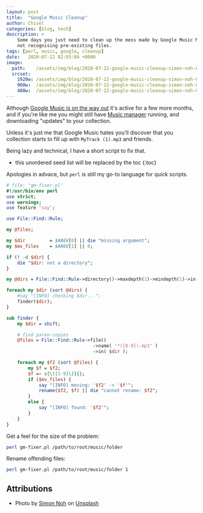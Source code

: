 ```yaml
---
layout: post
title:  "Google Music Cleanup"
author: Chisel
categories: [blog, tech]
description: >
    Some days you just need to clean up the mess made by Google Music Manager
    not recognising pre-existing files.
tags: [perl, music, google, cleanup]
date:   2020-07-22 02:03:04 +0000
image:
  path:    /assets/img/blog/2020-07-22-google-music-cleanup-simon-noh-0rmby-3OTeI-unsplash.jpg
  srcset:
    1920w: /assets/img/blog/2020-07-22-google-music-cleanup-simon-noh-0rmby-3OTeI-unsplash.jpg
    960w:  /assets/img/blog/2020-07-22-google-music-cleanup-simon-noh-0rmby-3OTeI-unsplash@0,5x.jpg
    480w:  /assets/img/blog/2020-07-22-google-music-cleanup-simon-noh-0rmby-3OTeI-unsplash@0,25x.jpg
---
```


Although [Google Music is on the way out][music-out] it's active for a few more
months, and if you're like me you might still have [Music
manager][music-manager] running, and downloading "updates" to your collection.

Unless it's just me that Google Music hates you'll discover that you collection
starts to fill up with `MyTrack (1).mp3` and friends.

Being lazy and technical, I have a short script to fix that.

<!--more-->

* this unordered seed list will be replaced by the toc
{:toc}

Apologies in advace, but `perl` is still my go-to language for quick scripts.

~~~perl
# file: "gm-fixer.pl"
#!/usr/bin/env perl
use strict;
use warnings;
use feature 'say';

use File::Find::Rule;

my @files;

my $dir         = $ARGV[0] || die "missing argument";
my $mv_files    = $ARGV[1] || 0;

if (! -d $dir) {
    die "$dir: not a directory";
}

my @dirs = File::Find::Rule->directory()->maxdepth(1)->mindepth(1)->in($dir);

foreach my $dir (sort @dirs) {
    #say "[INFO] checking $dir...";
    finder($dir);
}

sub finder {
    my $dir = shift;

    # find paren-copies
    @files = File::Find::Rule->file()
                                ->name( '*([0-9]).mp3' )
                                ->in( $dir );

    foreach my $f2 (sort @files) {
        my $f = $f2;
        $f =~ s{\([1-9]\)}{};
        if ($mv_files) {
            say "[INFO] moving: '$f2' -> '$f'";
            rename($f2, $f) || die "cannot rename: $f2";
        }
        else {
            say "[INFO] found: '$f2'";
        }
    }
}
~~~

Get a feel for the size of the problem:

~~~sh
perl gm-fixer.pl /path/to/root/music/folder
~~~

Rename offending files:
~~~sh
perl gm-fixer.pl /path/to/root/music/folder 1
~~~

## Attributions

- <span>Photo by <a href="https://unsplash.com/@simon_noh?utm_source=unsplash&amp;utm_medium=referral&amp;utm_content=creditCopyText">Simon Noh</a> on <a href="https://unsplash.com/images/things/music?utm_source=unsplash&amp;utm_medium=referral&amp;utm_content=creditCopyText">Unsplash</a></span>


[music-out]:     https://www.forbes.com/sites/barrycollins/2020/05/13/google-play-music-is-dying-dont-let-it-take-your-mp3-collection-with-it/#218a1e8c45c2
[music-manager]: https://support.google.com/googleplaymusic/answer/1075570?hl=en-GB
